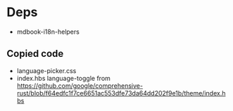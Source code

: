 # Deps

+ mdbook-i18n-helpers

## Copied code

+ language-picker.css
+ index.hbs language-toggle from https://github.com/google/comprehensive-rust/blob/f64edfc1f7ce6651ac553dfe73da64dd202f9e1b/theme/index.hbs
